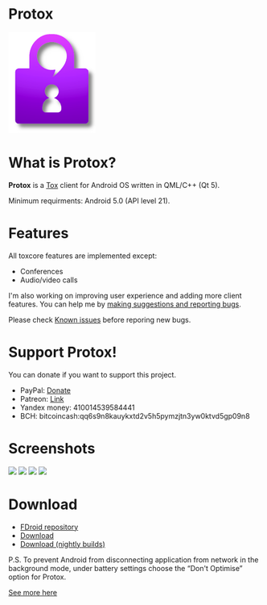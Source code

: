 # Protox

![Protox](resources/logo_small.png)

# What is Protox?

**Protox** is a [Tox](https://tox.chat/) client for Android OS written in QML/C++ (Qt 5).

Minimum requirments: Android 5.0 (API level 21).

# Features

All toxcore features are implemented except:
*  Conferences
*  Audio/video calls

I'm also working on improving user experience and adding more client features. You can help me by [making suggestions and reporting bugs](https://gitlab.com/Monsterovich/protox/issues).

Please check [Known issues](https://gitlab.com/Monsterovich/protox/-/wikis/Known-issues) before reporing new bugs.

# Support Protox!

You can donate if you want to support this project.

* PayPal: [Donate](https://www.paypal.me/monsterovich)
* Patreon: [Link](https://www.patreon.com/monsterovich)
* Yandex money: 410014539584441
* BCH: bitcoincash:qq6s9n8kauykxtd2v5h5pymzjtn3yw0ktvd5gp09n8

# Screenshots

<img src="https://gitlab.com/Monsterovich/protox/-/raw/master/resources/screenshots/1.png"  width="150">
<img src="https://gitlab.com/Monsterovich/protox/-/raw/master/resources/screenshots/2.png"  width="150">
<img src="https://gitlab.com/Monsterovich/protox/-/raw/master/resources/screenshots/3.png"  width="150">
<img src="https://gitlab.com/Monsterovich/protox/-/raw/master/resources/screenshots/4.png"  width="150">

# Download

* [FDroid repository](https://submarine.strangled.net/fdroid/)
* [Download](https://gitlab.com/Monsterovich/protox/-/releases)
* [Download (nightly builds)](https://submarine.strangled.net/protox/builds/nightly/)


P.S. To prevent Android from disconnecting application from network in the background mode, under battery settings choose the “Don't Optimise” option for Protox.

[See more here](https://dontkillmyapp.com/)
